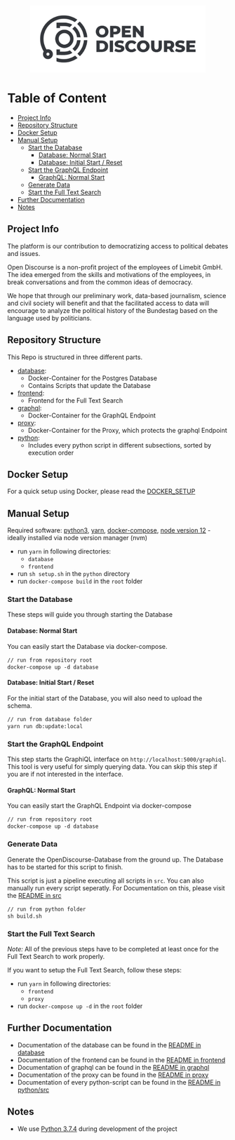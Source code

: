 <!-- markdownlint-disable MD033 -->
<p align="center">
  <a href="https://opendiscourse.de/">
    <img
      alt="Open Discourse"
      src="images/open-discourse_full_black_transparent.png"
      width="400"
    />
  </a>
</p>

# Table of Content

- [Project Info](#project-info)
- [Repository Structure](#repository-structure)
- [Docker Setup](#docker-setup)
- [Manual Setup](#manual-setup)
  - [Start the Database](#start-the-database)
    - [Database: Normal Start](#database-normal-start)
    - [Database: Initial Start / Reset](#database-initial-start--reset)
  - [Start the GraphQL Endpoint](#start-the-graphql-endpoint)
    - [GraphQL: Normal Start](#graphql-normal-start)
  - [Generate Data](#generate-data)
  - [Start the Full Text Search](#start-the-full-text-search)
- [Further Documentation](#further-documentation)
- [Notes](#notes)

## Project Info

The platform is our contribution to democratizing access to political debates and issues.

Open Discourse is a non-profit project of the employees of Limebit GmbH. The idea emerged from the skills and motivations of the employees, in break conversations and from the common ideas of democracy.

We hope that through our preliminary work, data-based journalism, science and civil society will benefit and that the facilitated access to data will encourage to analyze the political history of the Bundestag based on the language used by politicians.

## Repository Structure

This Repo is structured in three different parts.

- [database](./database):
  - Docker-Container for the Postgres Database
  - Contains Scripts that update the Database
- [frontend](./frontend):
  - Frontend for the Full Text Search
- [graphql](./grahpql):
  - Docker-Container for the GraphQL Endpoint
- [proxy](./proxy):
  - Docker-Container for the Proxy, which protects the graphql Endpoint
- [python](./python):
  - Includes every python script in different subsections, sorted by execution order

## Docker Setup

For a quick setup using Docker, please read the [DOCKER_SETUP](./DOCKER_SETUP.md)

## Manual Setup

Required software:
[python3](https://www.python.org/downloads/),
[yarn](https://yarnpkg.com/),
[docker-compose](https://docs.docker.com/compose/),
[node version 12](https://nodejs.org/dist/latest-v12.x/docs/api/) - ideally installed via node version manager (nvm)

- run `yarn` in following directories:
  - `database`
  - `frontend`
- run `sh setup.sh` in the `python` directory
- run `docker-compose build` in the `root` folder

### Start the Database

These steps will guide you through starting the Database

#### Database: Normal Start

You can easily start the Database via docker-compose.

```Shell
// run from repository root
docker-compose up -d database
```

#### Database: Initial Start / Reset

For the initial start of the Database, you will also need to upload the schema.

```Shell
// run from database folder
yarn run db:update:local
```

### Start the GraphQL Endpoint

This step starts the GraphiQL interface on `http://localhost:5000/graphiql`. This tool is very useful for simply querying data.
You can skip this step if you are if not interested in the interface.

#### GraphQL: Normal Start

You can easily start the GraphQL Endpoint via docker-compose

```Shell
// run from repository root
docker-compose up -d database
```

### Generate Data

Generate the OpenDiscourse-Database from the ground up. The Database has to be started for this script to finish.

This script is just a pipeline executing all scripts in `src`. You can also manually run every script seperatly. For Documentation on this, please visit the [README in src](./src/README.md)

```Shell
// run from python folder
sh build.sh
```

### Start the Full Text Search

_Note:_ All of the previous steps have to be completed at least once for the Full Text Search to work properly.

If you want to setup the Full Text Search, follow these steps:

- run `yarn` in following directories:
  - `frontend`
  - `proxy`
- run `docker-compose up -d` in the `root` folder

## Further Documentation

- Documentation of the database can be found in the [README in database](./database/README.md)
- Documentation of the frontend can be found in the [README in frontend](./frontend/README.md)
- Documentation of graphql can be found in the [README in graphql](./graphql/README.md)
- Documentation of the proxy can be found in the [README in proxy](./proxy/README.md)
- Documentation of every python-script can be found in the [README in python/src](./python/src/README.md)

## Notes

- We use [Python 3.7.4](https://www.python.org/downloads/release/python-374/) during development of the project
